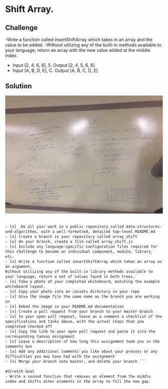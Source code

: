 # Shift Array.

## Challenge
-Write a function called insertShiftArray which takes in an array and the value to be added. -Without utilizing any of the built-in methods available to your language, return an array with the new value added at the middle index.

 - Input [2, 4, 6, 8], 5.  Output [2, 4, 5, 6, 8]
 - Input [A, B, D, E], C.  Output [A, B, C, D, E]

## Solution
![Shift Array whiteboard image](../assets/array_shift.jpg)
```# Reverse Array

- [x]  Do all your work in a public repository called data-structures-and-algorithms, with a well-formatted, detailed top-level README.md
- [x] Create a branch in your repository called array_shift
- [x] On your branch, create a file called array_shift.js
- [x] Include any language-specific configuration files required for this challenge to become an individual component, module, library, etc.
- [x] Write a function called insertShiftArray which takes an array as an argument.
Without utilizing any of the built-in library methods available to your language, return a set of values found in both trees.
- [x] Take a photo of your completed whiteboard, matching the example whiteboard layout.
- [x] Copy your photo into an /assets directory in your repo
- [x] Give the image file the same name as the branch you are working on
- [x] Embed the image in your README.md documentation
- [x] Create a pull request from your branch to your master branch
- [x] In your open pull request, leave as a comment a checklist of the specifications and tasks above, with the actual steps that you completed checked off
- [x] Copy the link to your open pull request and paste it into the corresponding Canvas assignment
- [x] Leave a description of how long this assignment took you in the comments box
- [x] Add any additional comments you like about your process or any difficulties you may have had with the assignment
- [x] Merge your branch into master, and delete your branch ```

#Stretch Goal
- Write a second function that removes an element from the middle index and shifts other elements in the array to fill the new gap.